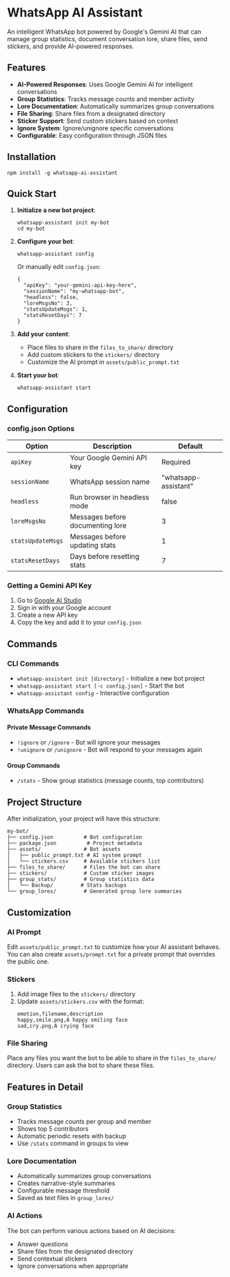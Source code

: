# WhatsApp AI Assistant

An intelligent WhatsApp bot powered by Google's Gemini AI that can manage group statistics, document conversation lore, share files, send stickers, and provide AI-powered responses.

## Features

- **AI-Powered Responses**: Uses Google Gemini AI for intelligent conversations
- **Group Statistics**: Tracks message counts and member activity
- **Lore Documentation**: Automatically summarizes group conversations
- **File Sharing**: Share files from a designated directory
- **Sticker Support**: Send custom stickers based on context
- **Ignore System**: Ignore/unignore specific conversations
- **Configurable**: Easy configuration through JSON files

## Installation

```
npm install -g whatsapp-ai-assistant
```

## Quick Start

1. **Initialize a new bot project**:
   ```
   whatsapp-assistant init my-bot
   cd my-bot
   ```

2. **Configure your bot**:
   ```
   whatsapp-assistant config
   ```
   Or manually edit `config.json`:
   ```
   {
     "apiKey": "your-gemini-api-key-here",
     "sessionName": "my-whatsapp-bot",
     "headless": false,
     "loreMsgsNo": 3,
     "statsUpdateMsgs": 1,
     "statsResetDays": 7
   }
   ```

3. **Add your content**:
   - Place files to share in the `files_to_share/` directory
   - Add custom stickers to the `stickers/` directory
   - Customize the AI prompt in `assets/public_prompt.txt`

4. **Start your bot**:
   ```
   whatsapp-assistant start
   ```

## Configuration

### config.json Options

| Option | Description | Default |
|--------|-------------|---------|
| `apiKey` | Your Google Gemini API key | Required |
| `sessionName` | WhatsApp session name | "whatsapp-assistant" |
| `headless` | Run browser in headless mode | false |
| `loreMsgsNo` | Messages before documenting lore | 3 |
| `statsUpdateMsgs` | Messages before updating stats | 1 |
| `statsResetDays` | Days before resetting stats | 7 |

### Getting a Gemini API Key

1. Go to [Google AI Studio](https://aistudio.google.com/app/apikey)
2. Sign in with your Google account
3. Create a new API key
4. Copy the key and add it to your `config.json`

## Commands

### CLI Commands

- `whatsapp-assistant init [directory]` - Initialize a new bot project
- `whatsapp-assistant start [-c config.json]` - Start the bot
- `whatsapp-assistant config` - Interactive configuration

### WhatsApp Commands

#### Private Message Commands
- `!ignore` or `/ignore` - Bot will ignore your messages
- `!unignore` or `/unignore` - Bot will respond to your messages again

#### Group Commands
- `/stats` - Show group statistics (message counts, top contributors)

## Project Structure

After initialization, your project will have this structure:

```
my-bot/
├── config.json          # Bot configuration
├── package.json          # Project metadata
├── assets/              # Bot assets
│   ├── public_prompt.txt # AI system prompt
│   └── stickers.csv     # Available stickers list
├── files_to_share/      # Files the bot can share
├── stickers/            # Custom sticker images
├── group_stats/         # Group statistics data
│   └── Backup/         # Stats backups
└── group_lores/         # Generated group lore summaries
```

## Customization

### AI Prompt

Edit `assets/public_prompt.txt` to customize how your AI assistant behaves. You can also create `assets/prompt.txt` for a private prompt that overrides the public one.

### Stickers

1. Add image files to the `stickers/` directory
2. Update `assets/stickers.csv` with the format:
   ```csv
   emotion,filename,description
   happy,smile.png,A happy smiling face
   sad,cry.png,A crying face
   ```

### File Sharing

Place any files you want the bot to be able to share in the `files_to_share/` directory. Users can ask the bot to share these files.

## Features in Detail

### Group Statistics
- Tracks message counts per group and member
- Shows top 5 contributors
- Automatic periodic resets with backup
- Use `/stats` command in groups to view

### Lore Documentation
- Automatically summarizes group conversations
- Creates narrative-style summaries
- Configurable message threshold
- Saved as text files in `group_lores/`

### AI Actions
The bot can perform various actions based on AI decisions:
- Answer questions
- Share files from the designated directory
- Send contextual stickers
- Ignore conversations when appropriate
